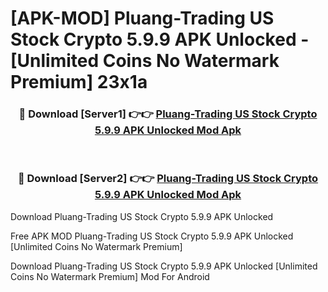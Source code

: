 # [APK-MOD] Pluang-Trading US Stock Crypto 5.9.9 APK Unlocked - [Unlimited Coins No Watermark Premium] 23x1a



<div align="center">
<h3>🔴 Download [Server1] 👉👉 <a href="https://momento.my/?title=Pluang-Trading_US_Stock_Crypto_5.9.9_APK_Unlocked">Pluang-Trading US Stock Crypto 5.9.9 APK Unlocked Mod Apk</a></h3><br>

<h3>🔴 Download [Server2] 👉👉 <a href="https://momento.my/?title=Pluang-Trading_US_Stock_Crypto_5.9.9_APK_Unlocked">Pluang-Trading US Stock Crypto 5.9.9 APK Unlocked Mod Apk</a></h3>
</div>



Download Pluang-Trading US Stock Crypto 5.9.9 APK Unlocked 

Free APK MOD Pluang-Trading US Stock Crypto 5.9.9 APK Unlocked [Unlimited Coins No Watermark Premium]

Download Pluang-Trading US Stock Crypto 5.9.9 APK Unlocked [Unlimited Coins No Watermark Premium] Mod For Android
